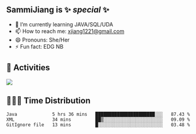 ## SammiJiang is  ✨ _special_ ✨ 


- 🌱 I’m currently learning JAVA/SQL/UDA
- 📫 How to reach me: xjiang1221@gmail.com
- 😄 Pronouns: She/Her
- ⚡ Fun fact: EDG NB
## 👾 Activities 

![](https://github-readme-stats.vercel.app/api?username=SammiJiang&theme=gruvbox )

## 👩🏼‍💻 Time Distribution 

<!--START_SECTION:waka-->

```text
Java             5 hrs 36 mins   ██████████████████████░░░   87.43 %
XML              34 mins         ██▒░░░░░░░░░░░░░░░░░░░░░░   09.09 %
GitIgnore file   13 mins         █░░░░░░░░░░░░░░░░░░░░░░░░   03.48 %
```

<!--END_SECTION:waka-->
